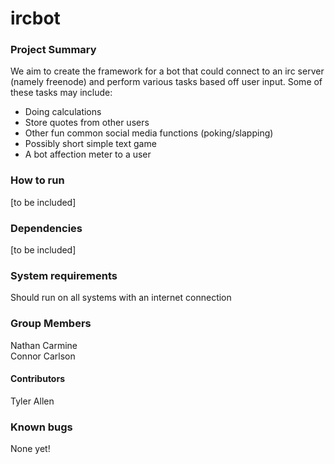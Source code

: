 # ircbot
### Project Summary
We aim to create the framework for a bot that could connect to an irc server (namely freenode) and perform various tasks based off user input. Some of these tasks may include:
* Doing calculations
* Store quotes from other users
* Other fun common social media functions (poking/slapping)
* Possibly short simple text game
* A bot affection meter to a user

### How to run
[to be included]
### Dependencies
[to be included]
### System requirements
Should run on all systems with an internet connection
### Group Members
Nathan Carmine  
Connor Carlson
#### Contributors
Tyler Allen
### Known bugs
None yet!
